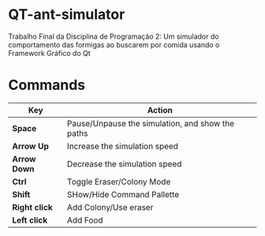 # QT-ant-simulator

Trabalho Final da Disciplina de Programação 2: Um simulador do comportamento das formigas ao buscarem por comida usando o Framework Gráfico do Qt

# Commands

| Key             | Action                                           |
| --------------- | ------------------------------------------------ |
| **Space**       | Pause/Unpause the simulation, and show the paths |
| **Arrow Up**    | Increase the simulation speed                    |
| **Arrow Down**  | Decrease the simulation speed                    |
| **Ctrl**        | Toggle Eraser/Colony Mode                        |
| **Shift**       | SHow/Hide Command Pallette                       |
| **Right click** | Add Colony/Use eraser                            |
| **Left click**  | Add Food                                         |
